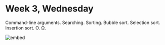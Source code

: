 # Week 3, Wednesday

Command-line arguments. Searching. Sorting. Bubble sort. Selection sort. Insertion sort. O. Ω.

![embed](https://www.youtube.com/embed/JovNemG-iu8)